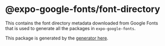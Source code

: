 # @expo-google-fonts/font-directory

  This contains the font directory metadata downloaded from Google Fonts 
that is used to generate all the packages in `expo-google-fonts`.

This package is generated by the [generator here](https://github.com/freeboub/google-fonts/tree/master/packages/generator#readme).
  
  